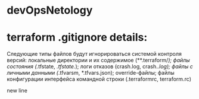 # devOpsNetology
# terraform .gitignore details:
Следующие типы файлов будут игнорироваться системой контроля версий:
        локальные директории и их содержимое (**.terraform/*);
        файлы состояния (*.tfstate, *.tfstate.*);
        логи отказов (crash.log, crash.*.log); 
        файлы с личными данными (*.tfvarsm, *.tfvars.json);
        override-файлы; 
        файлы конфигурации интерфейса командной строки (.terraformrc, terraform.rc) 

n e w   l i n e  
 